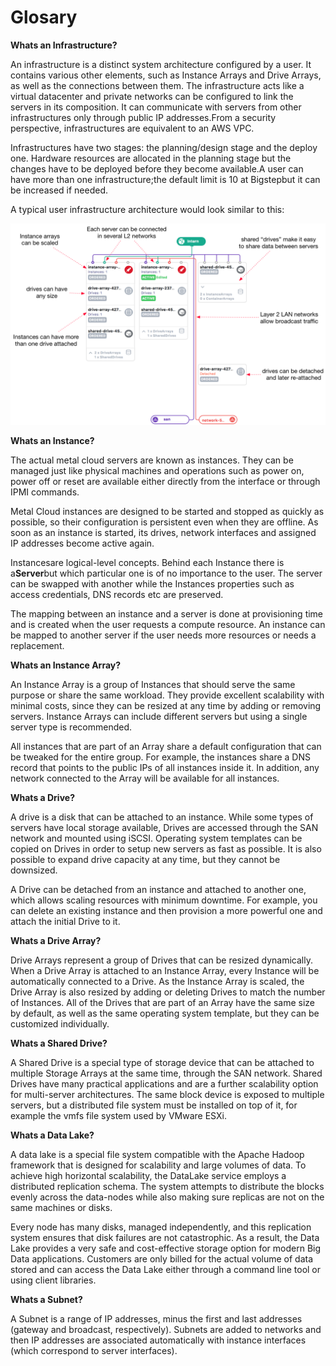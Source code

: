 # Glosary

**Whats an Infrastructure?**

 An infrastructure is a distinct system architecture configured by a user. It contains various other elements, such as Instance Arrays and Drive Arrays, as well as the connections between them. The infrastructure acts like a virtual datacenter and private networks can be configured to link the servers in its composition. It can communicate with servers from other infrastructures only through public IP addresses.From a security perspective, infrastructures are equivalent to an AWS VPC.

 Infrastructures have two stages: the planning/design stage and the deploy one. Hardware resources are allocated in the planning stage but the changes have to be deployed before they become available.A user can have more than one infrastructure;the default limit is 10 at Bigstepbut it can be increased if needed.

 A typical user infrastructure architecture would look similar to this:

 ![](/assets/general/bigstep_infrastructure_overview_and_glossary_1.png)

 **Whats an Instance?**

 The actual metal cloud servers are known as instances. They can be managed just like physical machines and operations such as power on, power off or reset are available either directly from the interface or through IPMI commands.

 Metal Cloud instances are designed to be started and stopped as quickly as possible, so their configuration is persistent even when they are offline. As soon as an instance is started, its drives, network interfaces and assigned IP addresses become active again.

 Instancesare logical-level concepts. Behind each Instance there is a**Server**but which particular one is of no importance to the user. The server can be swapped with another while the Instances properties such as access credentials, DNS records etc are preserved.

 The mapping between an instance and a server is done at provisioning time and is created when the user requests a compute resource. An instance can be mapped to another server if the user needs more resources or needs a replacement.

 **Whats an Instance Array?**

 An Instance Array is a group of Instances that should serve the same purpose or share the same workload. They provide excellent scalability with minimal costs, since they can be resized at any time by adding or removing servers. Instance Arrays can include different servers but using a single server type is recommended.

 All instances that are part of an Array share a default configuration that can be tweaked for the entire group. For example, the instances share a DNS record that points to the public IPs of all instances inside it. In addition, any network connected to the Array will be available for all instances.

 **Whats a Drive?**

 A drive is a disk that can be attached to an instance. While some types of servers have local storage available, Drives are accessed through the SAN network and mounted using iSCSI. Operating system templates can be copied on Drives in order to setup new servers as fast as possible. It is also possible to expand drive capacity at any time, but they cannot be downsized.

 A Drive can be detached from an instance and attached to another one, which allows scaling resources with minimum downtime. For example, you can delete an existing instance and then provision a more powerful one and attach the initial Drive to it.

 **Whats a Drive Array?**

 Drive Arrays represent a group of Drives that can be resized dynamically. When a Drive Array is attached to an Instance Array, every Instance will be automatically connected to a Drive. As the Instance Array is scaled, the Drive Array is also resized by adding or deleting Drives to match the number of Instances. All of the Drives that are part of an Array have the same size by default, as well as the same operating system template, but they can be customized individually.

 **Whats a Shared Drive?**

 A Shared Drive is a special type of storage device that can be attached to multiple Storage Arrays at the same time, through the SAN network. Shared Drives have many practical applications and are a further scalability option for multi-server architectures. The same block device is exposed to multiple servers, but a distributed file system must be installed on top of it, for example the vmfs file system used by VMware ESXi.

 **Whats a Data Lake?**

 A data lake is a special file system compatible with the Apache Hadoop framework that is designed for scalability and large volumes of data. To achieve high horizontal scalability, the DataLake service employs a distributed replication schema. The system attempts to distribute the blocks evenly across the data-nodes while also making sure replicas are not on the same machines or disks.

 Every node has many disks, managed independently, and this replication system ensures that disk failures are not catastrophic. As a result, the Data Lake provides a very safe and cost-effective storage option for modern Big Data applications. Customers are only billed for the actual volume of data stored and can access the Data Lake either through a command line tool or using client libraries.

 **Whats a Subnet?**

 A Subnet is a range of IP addresses, minus the first and last addresses (gateway and broadcast, respectively). Subnets are added to networks and then IP addresses are associated automatically with instance interfaces (which correspond to server interfaces).

